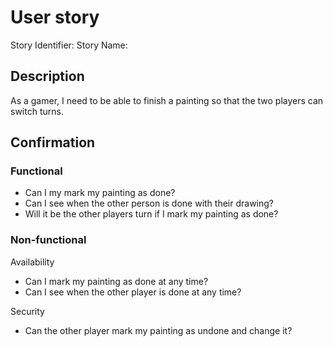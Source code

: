 ﻿# User story 


Story Identifier: <id>
Story Name: <short name>




## Description 


As a gamer, I need to be able to finish a painting so that the two players can switch turns.


## Confirmation


### Functional


- Can I my mark my painting as done?
- Can I see when the other person is done with their drawing?
- Will it be the other players turn if I mark my painting as done?


### Non-functional


Availability
* Can I mark my painting as done at any time?
* Can I see when the other player is done at any time?


Security
* Can the other player mark my painting as undone and change it?
